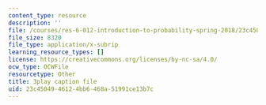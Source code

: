 ```yaml
---
content_type: resource
description: ''
file: /courses/res-6-012-introduction-to-probability-spring-2018/23c4504946124bb6468a51991ce13b7c_d2M4LNSeIn4.srt
file_size: 8320
file_type: application/x-subrip
learning_resource_types: []
license: https://creativecommons.org/licenses/by-nc-sa/4.0/
ocw_type: OCWFile
resourcetype: Other
title: 3play caption file
uid: 23c45049-4612-4bb6-468a-51991ce13b7c
---
```

